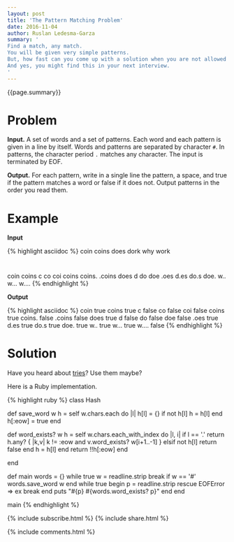 ```yaml
---
layout: post
title: 'The Pattern Matching Problem'
date: 2016-11-04
author: Ruslan Ledesma-Garza
summary: '
Find a match, any match.
You will be given very simple patterns.
But, how fast can you come up with a solution when you are not allowed to use your regexp library?
And yes, you might find this in your next interview.
'
---
```


{{page.summary}}

# Problem

**Input.**
A set of words and a set of patterns.  Each word and each pattern is
given in a line by itself.  Words and patterns are separated by
character `#`.  In patterns, the character period `.` matches any
character.  The input is terminated by EOF.

**Output.**
For each pattern, write in a single line the pattern, a space, and
true if the pattern matches a word or false if it does not.  Output
patterns in the order you read them.

# Example

**Input**

{% highlight asciidoc %}
coin
coins
does
dork
why
work
#
coin
coins
c
co
coi
coins
coins.
.coins
does
d
do
doe
.oes
d.es
do.s
doe.
w..
w...
w....
{% endhighlight %}

**Output**

{% highlight asciidoc %}
coin true
coins true
c false
co false
coi false
coins true
coins. false
.coins false
does true
d false
do false
doe false
.oes true
d.es true
do.s true
doe. true
w.. true
w... true
w.... false
{% endhighlight %}

# Solution

Have you heard about [tries](https://en.wikipedia.org/wiki/Trie)?
Use them maybe?

Here is a Ruby implementation.

{% highlight ruby %}
class Hash

  def save_word w
    h = self
    w.chars.each do |l|
      h[l] = {} if not h[l]
      h = h[l]
    end
    h[:eow] = true
  end

  def word_exists? w
    h = self
    w.chars.each_with_index do |l, i|
      if l == '.'
        return h.any? { |k,v| k != :eow and v.word_exists? w[i+1..-1] }
      elsif not h[l]
        return false
      end
      h = h[l]
    end
    return !!h[:eow]
  end

end

def main
  words = {}
  while true
    w = readline.strip
    break if w == '#'
    words.save_word w
  end
  while true
    begin
      p = readline.strip
    rescue EOFError => ex
      break
    end
    puts "#{p} #{words.word_exists? p}"
  end
end

main
{% endhighlight %}


{% include subscribe.html %}
{% include share.html %}

{% include comments.html %}
